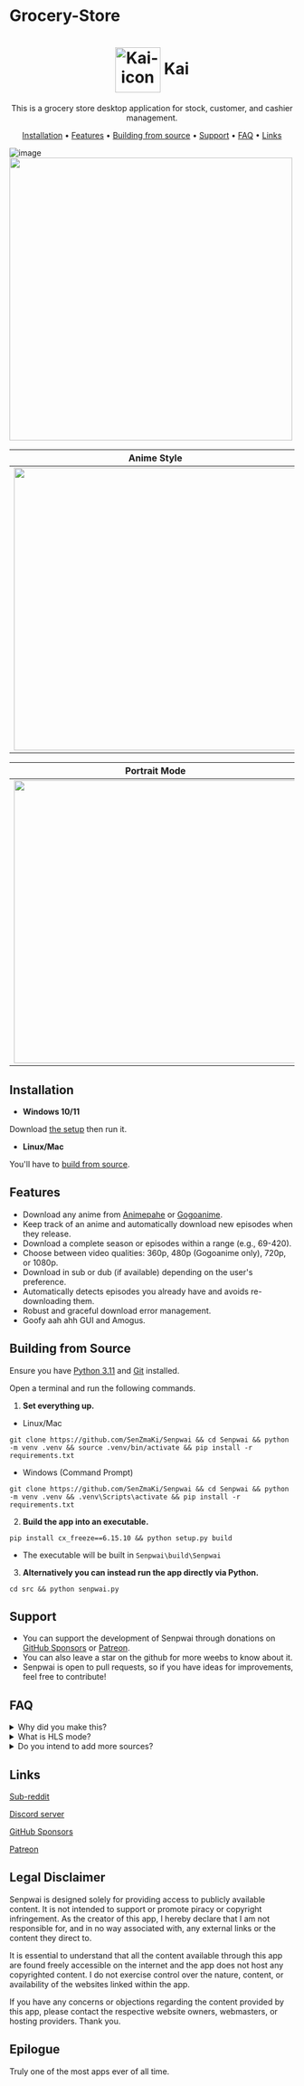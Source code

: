 # Grocery-Store

<h1 align="center">
<img align="center" height="80px" width="80px" src="https://avatars.githubusercontent.com/u/128199128?v=4" alt="Kai-icon">
 Kai
</h1>
<p align="center">
This is a grocery store desktop application for stock, customer, and cashier management.
</p>

<p align="center">
  <a href="#installation">Installation</a> •
  <a href="#features">Features</a> •
  <a href="#building-from-source">Building from source</a> •
  <a href="#support">Support</a> •
  <a href="#faq">FAQ</a> •
  <a href="#links">Links</a>
</p>

![image](https://drive.google.com/file/d/10AiCXjYuP17sorU_T0uGeP5A47hLfQhX/view)
<img width="500" src="https://drive.google.com/file/d/10AiCXjYuP17sorU_T0uGeP5A47hLfQhX/view">

| Anime Style                                                                                                                  | Interactive Colorization                                                                                                     |
| ---------------------------------------------------------------------------------------------------------------------------- | ---------------------------------------------------------------------------------------------------------------------------- |
| <img width="500" src="https://user-images.githubusercontent.com/8450091/205465788-86902f1a-0953-4f3b-8c7a-4d4f2dc25713.jpg"> | <img width="500" src="https://user-images.githubusercontent.com/8450091/205465819-58834a02-a437-4b47-93c8-ff3f3fc0672b.png"> |

| Portrait Mode                                                                                                                | Grayscale Background                                                                                                         |
| ---------------------------------------------------------------------------------------------------------------------------- | ---------------------------------------------------------------------------------------------------------------------------- |
| <img width="500" src="https://user-images.githubusercontent.com/8450091/205465880-b9549d26-aaf7-46dc-967f-d79148ac1f03.jpg"> | <img width="500" src="https://user-images.githubusercontent.com/8450091/205465881-fb1a61c7-734c-4c7d-b11c-edb14bf2deaa.jpg"> |

## Installation

- **Windows 10/11**

Download [the setup](https://github.com/SenZmaKi/Senpwai/releases/latest/download/Senpwai-setup.exe) then run it.

- **Linux/Mac**

You'll have to [build from source](#building-from-source).

## Features

- Download any anime from [Animepahe](https://animepahe.ru) or [Gogoanime](https://anitaku.to).
- Keep track of an anime and automatically download new episodes when they release.
- Download a complete season or episodes within a range (e.g., 69-420).
- Choose between video qualities: 360p, 480p (Gogoanime only), 720p, or 1080p.
- Download in sub or dub (if available) depending on the user's preference.
- Automatically detects episodes you already have and avoids re-downloading them.
- Robust and graceful download error management.
- Goofy aah ahh GUI and Amogus.

## Building from Source

Ensure you have [Python 3.11](https://www.python.org/downloads/release/python-3111) and [Git](https://github.com/git-guides/install-git) installed.

Open a terminal and run the following commands.

1. **Set everything up.**

- Linux/Mac

```
git clone https://github.com/SenZmaKi/Senpwai && cd Senpwai && python -m venv .venv && source .venv/bin/activate && pip install -r requirements.txt
```

- Windows (Command Prompt)

```
git clone https://github.com/SenZmaKi/Senpwai && cd Senpwai && python -m venv .venv && .venv\Scripts\activate && pip install -r requirements.txt
```

2. **Build the app into an executable.**

```
pip install cx_freeze==6.15.10 && python setup.py build
```

- The executable will be built in `Senpwai\build\Senpwai`

3. **Alternatively you can instead run the app directly via Python.**

```
cd src && python senpwai.py
```

## Support

- You can support the development of Senpwai through donations on [GitHub Sponsors](https://github.com/sponsors/SenZmaKi) or [Patreon](https://patreon.com/Senpwai).
- You can also leave a star on the github for more weebs to know about it.
- Senpwai is open to pull requests, so if you have ideas for improvements, feel free to contribute!

## FAQ

<details> <summary> Why did you make this? </summary>
I couldn't afford wifi so I used my college wifi to download anime after class but batch downloading from streaming sites is a pain in the ass,
you have to click billions of links just to download one episode, so I made Senpwai to help me and possibly others that face a similar problem.
</details>

<details> <summary> What is HLS mode? </summary>
 
HLS mode attempts to fix the unstability of Gogoanime normal mode. 
In HLS mode Gogoanime downloads are guaranteed to work, though with a few downsides:

- Requires [FFmpeg](https://www.hostinger.com/tutorials/how-to-install-ffmpeg) to be installed, though Senpwai can attempt to automatically install it for you.
- No download size indication but Senpwai will estimate the total download size after the first download.

</details>

<details> <summary> Do you intend to add more sources? </summary>

One person can only do so much, I only plan on adding another source if something ever happens to Animepahe or Gogoanime.
More sources means more writing more code which in turn means fixing more bugs.

</details>

## Links

[Sub-reddit](https://reddit.com/r/Senpwai)

[Discord server](https://discord.com/invite/e9UxkuyDX2)

[GitHub Sponsors](https://github.com/sponsors/SenZmaKi)

[Patreon](https://patreon.com/Senpwai)

## Legal Disclaimer

Senpwai is designed solely for providing access to publicly available content. It is not intended to support or promote piracy or copyright infringement. As the creator of this app, I hereby declare that I am not responsible for, and in no way associated with, any external links or the content they direct to.

It is essential to understand that all the content available through this app are found freely accessible on the internet and the app does not host any copyrighted content. I do not exercise control over the nature, content, or availability of the websites linked within the app.

If you have any concerns or objections regarding the content provided by this app, please contact the respective website owners, webmasters, or hosting providers. Thank you.

## Epilogue

Truly one of the most apps ever of all time.
